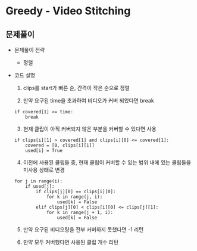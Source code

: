 # Greedy - Video Stitching
## 문제풀이
* 문제풀이 전략
    * 정렬

* 코드 설명
    1. clips를 start가 빠른 순, 간격이 작은 순으로 정렬  

    2. 만약 요구된 time을 초과하여 비디오가 커버 되었다면 break
    ```
    if covered[1] >= time:
        break
    ```

    3. 현재 클립이 아직 커버되지 않은 부분을 커버할 수 있다면 사용  
    ```
    if clips[i][1] > covered[1] and clips[i][0] <= covered[1]:
        covered = [0, clips[i][1]]
        used[i] = True
    ```

    4. 이전에 사용된 클립들 중, 현재 클립이 커버할 수 있는 범위 내에 있는 클립들을 미사용 상태로 변경  
    ```
    for j in range(i):
        if used[j]:
            if clips[j][0] == clips[i][0]:
                for k in range(j, i):
                    used[k] = False
            elif clips[j][0] < clips[i][0] <= clips[j][1]:
                for k in range(j + 1, i):
                    used[k] = False
    ```

    5. 만약 요구된 비디오량을 전부 커버하지 못했다면 -1 리턴  

    6. 만약 모두 커버했다면 사용된 클립 개수 리턴